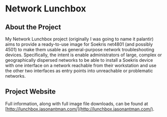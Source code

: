 Network Lunchbox
================

About the Project
-----------------
My Network Lunchbox project (originally I was going to name it palantir) aims to provide a ready-to-use image for Soekris net4801 (and possibly 4501) to make them usable as general-purpose network troubleshooting devices. Specifically, the intent is enable administrators of large, complex or geographically dispersed networks to be able to install a Soekris device with one interface on a network reachable from their workstation and use the other two interfaces as entry points into unreachable or problematic networks.

Project Website
----------------
Full information, along with full image file downloads, can be found at [http://lunchbox.jasonantman.com/](http://lunchbox.jasonantman.com/).

